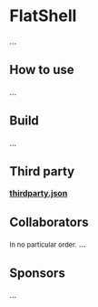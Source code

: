 # FlatShell
...

## How to use
...

## Build
...

## Third party
**[thirdparty.json](https://github.com/flucium/flatshell/blob/main/thirdparty/thirdparty.json)**<br>

## Collaborators
<small>In no particular order.</small>
...

## Sponsors
...